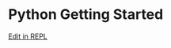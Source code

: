 # Python Getting Started


[Edit in REPL](https://repl.it/@nextgenadarsh/nextgen-python-getting-started)